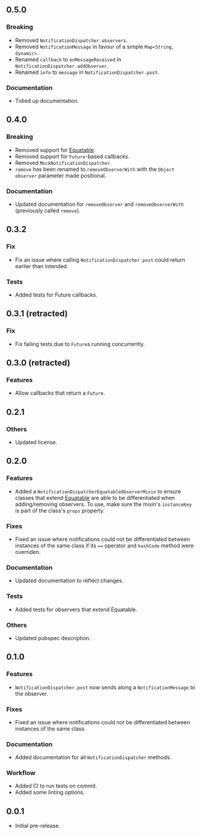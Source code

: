 <!--
## Version
### Breaking
### Features
### Fixes
### Documenetation
### Workflow
### Tests
### Others
-->

## 0.5.0

### Breaking
- Removed `NotificationDispatcher.observers`.
- Removed `NotificationMessage` in favour of a simple `Map<String, dynamic>`.
- Renamed `callback` to `onMessageReceived` in `NotificationDispatcher.addObserver`.
- Renamed `info` to `message` in `NotificationDispatcher.post`.

### Documentation
- Tidied up documentation.

## 0.4.0

### Breaking
- Removed support for [Equatable](https://pub.dev/packages/equatable).
- Removed support for `Future`-based callbacks.
- Removed `MockNotificationDispatcher`.
- `remove` has been renamed to `removeObserverWith` with the `Object observer` parameter made positional.

### Documentation
- Updated documentation for `removeObserver` and `removeObserverWith` (previously called `remove`).

## 0.3.2

### Fix
- Fix an issue where calling `NotificationDispatcher.post` could return earlier than intended.

### Tests
- Added tests for Future callbacks.

## 0.3.1 (retracted)

### Fix
- Fix failing tests due to `Future`s running concurrently.

## 0.3.0 (retracted)

### Features
- Allow callbacks that return a `Future`.

## 0.2.1

### Others
- Updated license.

## 0.2.0

### Features
- Added a `NotificationDispatcherEquatableObserverMixin` to ensure classes that extend [Equatable](https://pub.dev/packages/equatable) are able to be differentiated when adding/removing observers. To use, make sure the mixin's `instanceKey` is part of the class's `props` property.

### Fixes
- Fixed an issue where notifications could not be differentiated between instances of the same class if its `==` operator and `hashCode` method were overriden.

### Documentation
- Updated documentation to reflect changes.

### Tests
- Added tests for observers that extend Equatable.

### Others
- Updated pubspec description.

## 0.1.0

### Features
- `NotificationDispatcher.post` now sends along a `NotificationMessage` to the observer.

### Fixes
- Fixed an issue where notifications could not be differentiated between instances of the same class.

### Documentation
- Added documentation for all `NotificationDispatcher` methods.

### Workflow
- Added CI to run tests on commit.
- Added some linting options.

## 0.0.1

- Initial pre-release.
